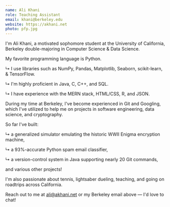 ```yaml
---
name: Ali Khani
role: Teaching Assistant
email: khani@berkeley.edu
website: https://akhani.net
photo: pfp.jpg
---
```


I'm Ali Khani, a motivated sophomore student at the University of California, Berkeley double-majoring in Computer Science & Data Science.

My favorite programming language is Python.

↳ I use libraries such as NumPy, Pandas, Matplotlib, Seaborn, scikit-learn, & TensorFlow. 

↳ I'm highly proficient in Java, C, C++, and SQL.

↳ I have experience with the MERN stack, HTML/CSS, R, and JSON.


During my time at Berkeley, I've become experienced in Git and Googling, which I've utilized to help me on projects in software engineering, data science, and cryptography. 


So far I've built:

↳ a generalized simulator emulating the historic WWII Enigma encryption machine,

↳ a 93%-accurate Python spam email classifier,

↳ a version-control system in Java supporting nearly 20 Git commands,

and various other projects!

I'm also passionate about tennis, lightsaber dueling, teaching, and going on roadtrips across California.


Reach out to me at [ali@akhani.net](mailto:ali@akhani.net) or my Berkeley email above — I'd love to chat!
